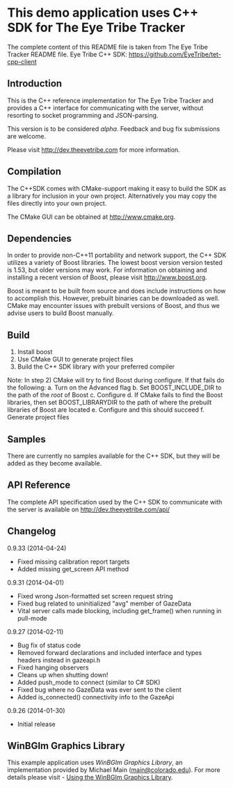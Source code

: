 This demo application uses C++ SDK for The Eye Tribe Tracker
====
The complete content of this README file is taken from  The Eye Tribe Tracker README file.
Eye Tribe C++ SDK: https://github.com/EyeTribe/tet-cpp-client

Introduction
----

This is the C++ reference implementation for The Eye Tribe Tracker and provides a C++ interface for communicating with the server, without resorting to socket programming and JSON-parsing. 

This version is to be considered _alpha_. Feedback and bug fix submissions are welcome.

Please visit http://dev.theeyetribe.com for more information.


Compilation
----

The C++SDK comes with CMake-support making it easy to build the SDK as a library for inclusion in your own project. Alternatively you may copy the files directly into your own project. 

The CMake GUI can be obtained at http://www.cmake.org.


Dependencies
----

In order to provide non-C++11 portability and network support, the C++ SDK utilizes a variety of Boost libraries. The lowest boost version version tested is 1.53, but older versions may work. For information on obtaining and installing a recent version of Boost, please visit http://www.boost.org.

Boost is meant to be built from source and does include instructions on how to accomplish this. However, prebuilt binaries can be downloaded as well. CMake may encounter issues with prebuilt versions of Boost, and thus we advise users to build Boost manually.


Build
----

1. Install boost 
2. Use CMake GUI to generate project files 
3. Build the C++ SDK library with your preferred compiler

Note: In step 2) CMake will try to find Boost during configure. If that fails do the following:
a. Turn on the Advanced flag
b. Set BOOST_INCLUDE_DIR to the path of the _root_ of Boost
c. Configure
d. If CMake fails to find the Boost libraries, then set BOOST_LIBRARYDIR to the path of where the prebuilt libraries  of Boost are located
e. Configure and this should succeed
f. Generate project files 


Samples
----

There are currently no samples available for the C++ SDK, but they will be added as they become available.


API Reference
----

The complete API specification used by the C++ SDK to communicate with the server is available on http://dev.theeyetribe.com/api/


Changelog
----

0.9.33 (2014-04-24)
- Fixed missing calibration report targets
- Added missing get_screen API method

0.9.31 (2014-04-01)
- Fixed wrong Json-formatted set screen request string
- Fixed bug related to uninitialized "avg" member of GazeData
- Vital server calls made blocking, including get_frame() when running in pull-mode

0.9.27 (2014-02-11)
- Bug fix of status code
- Removed forward declarations and included interface and types headers instead in gazeapi.h
- Fixed hanging observers
- Cleans up when shutting down!
- Added push_mode to connect (similar to C# SDK)
- Fixed bug where no GazeData was ever sent to the client
- Added is_connected() connectivity info to the GazeApi

0.9.26 (2014-01-30)
- Initial release

WinBGIm Graphics Library
----

This example application uses *WinBGIm Graphics Library*, an implementation provided by Michael Main (main@colorado.edu).
For more details please visit - [Using the WinBGIm Graphics Library](http://www.cs.colorado.edu/~main/bgi/).
